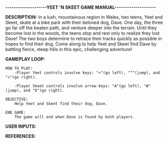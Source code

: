 **--------------------YEET 'N SKEET GAME MANUAL--------------------**

**DESCRIPTION:**
        In a lush, mountainous region in Wales, two teens, Yeet and Skeet, skate at a bike park with their beloved dog, Dave.
    One day, the three go far off the beaten path, and venture deeper into the terrain. Until they become lost in the woods, the teens stop and rest only to realize they lost Dave! The two boys determine to retrace their tracks quickly as possible in hopes to find their dog. Come along to help Yeet and Skeet find Dave by battling fierce, steep hills in this epic, challenging adventure!

**GAMEPLAY LOOP:**

    HOW TO PLAY:
        -Player Yeet controls involve keys: "<"(go left), "^"(jump), and ">"(go right).
        
        -Player Skeet controls involve arrow keys: "A"(go left), "W"(jump), and "D"(go right).

    OBJECTIVE:
        Help Yeet and Skeet find their dog, Dave.

    END GAME:
        The game will end when Dave is found by both players.

**USER INPUTS:**


**REFERENCES:**